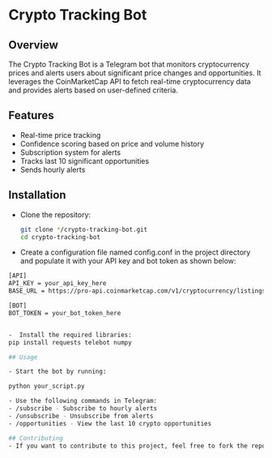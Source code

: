 # Crypto Tracking Bot

## Overview

The Crypto Tracking Bot is a Telegram bot that monitors cryptocurrency prices and alerts users about significant price changes and opportunities. It leverages the CoinMarketCap API to fetch real-time cryptocurrency data and provides alerts based on user-defined criteria.

## Features

- Real-time price tracking
- Confidence scoring based on price and volume history
- Subscription system for alerts
- Tracks last 10 significant opportunities
- Sends hourly alerts

## Installation

-  Clone the repository:
   ```bash
   git clone */crypto-tracking-bot.git
   cd crypto-tracking-bot
-  Create a configuration file named config.conf in the project directory and populate it with your API key and bot token as shown below:
```bash
[API]
API_KEY = your_api_key_here
BASE_URL = https://pro-api.coinmarketcap.com/v1/cryptocurrency/listings/latest

[BOT]
BOT_TOKEN = your_bot_token_here


-  Install the required libraries:
pip install requests telebot numpy

## Usage

- Start the bot by running:

python your_script.py

- Use the following commands in Telegram:
- /subscribe - Subscribe to hourly alerts
- /unsubscribe - Unsubscribe from alerts
- /opportunities - View the last 10 crypto opportunities

## Contributing
- If you want to contribute to this project, feel free to fork the repository and submit a pull request.
